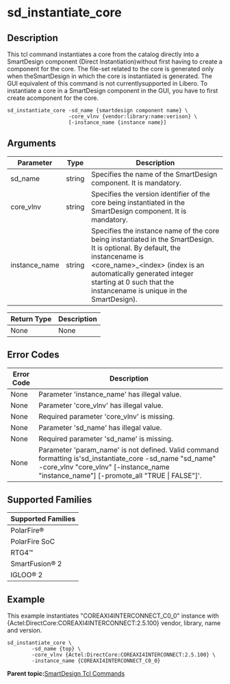 # sd\_instantiate\_core

## Description

This tcl command instantiates a core from the catalog directly into a SmartDesign component \(Direct Instantiation\)without first having to create a component for the core. The file-set related to the core is generated only when theSmartDesign in which the core is instantiated is generated. The GUI equivalent of this command is not currentlysupported in Libero. To instantiate a core in a SmartDesign component in the GUI, you have to first create acomponent for the core.

```
sd_instantiate_core -sd_name {smartdesign component name} \
                    -core_vlnv {vendor:library:name:verison} \
                    [-instance_name {instance name}]
```

## Arguments

|Parameter|Type|Description|
|---------|----|-----------|
|sd\_name|string|Specifies the name of the SmartDesign component. It is mandatory.|
|core\_vlnv|string|Specifies the version identifier of the core being instantiated in the SmartDesign component. It is mandatory.|
|instance\_name|string|Specifies the instance name of the core being instantiated in the SmartDesign. It is optional. By default, the instancename is &lt;core\_name&gt;\_&lt;index&gt; \(index is an automatically generated integer starting at 0 such that the instancename is unique in the SmartDesign\).|

|Return Type|Description|
|-----------|-----------|
|None|None|

## Error Codes

|Error Code|Description|
|----------|-----------|
|None|Parameter 'instance\_name' has illegal value.|
|None|Parameter 'core\_vlnv' has illegal value.|
|None|Required parameter 'core\_vlnv' is missing.|
|None|Parameter 'sd\_name' has illegal value.|
|None|Required parameter 'sd\_name' is missing.|
|None|Parameter 'param\_name' is not defined. Valid command formatting is'sd\_instantiate\_core -sd\_name "sd\_name" -core\_vlnv "core\_vlnv" \[-instance\_name "instance\_name"\] \[-promote\_all "TRUE \| FALSE"\]'.|

## Supported Families

|Supported Families|
|------------------|
|PolarFire®|
|PolarFire SoC|
|RTG4™|
|SmartFusion® 2|
|IGLOO® 2|

## Example

This example instantiates "COREAXI4INTERCONNECT\_C0\_0" instance with \{Actel:DirectCore:COREAXI4INTERCONNECT:2.5.100\} vendor, library, name and version.

```
sd_instantiate_core \
        -sd_name {top} \
        -core_vlnv {Actel:DirectCore:COREAXI4INTERCONNECT:2.5.100} \
        -instance_name {COREAXI4INTERCONNECT_C0_0}
```

**Parent topic:**[SmartDesign Tcl Commands](GUID-92BDB298-D736-4F37-87A0-3E5E1200BEE6.md)

